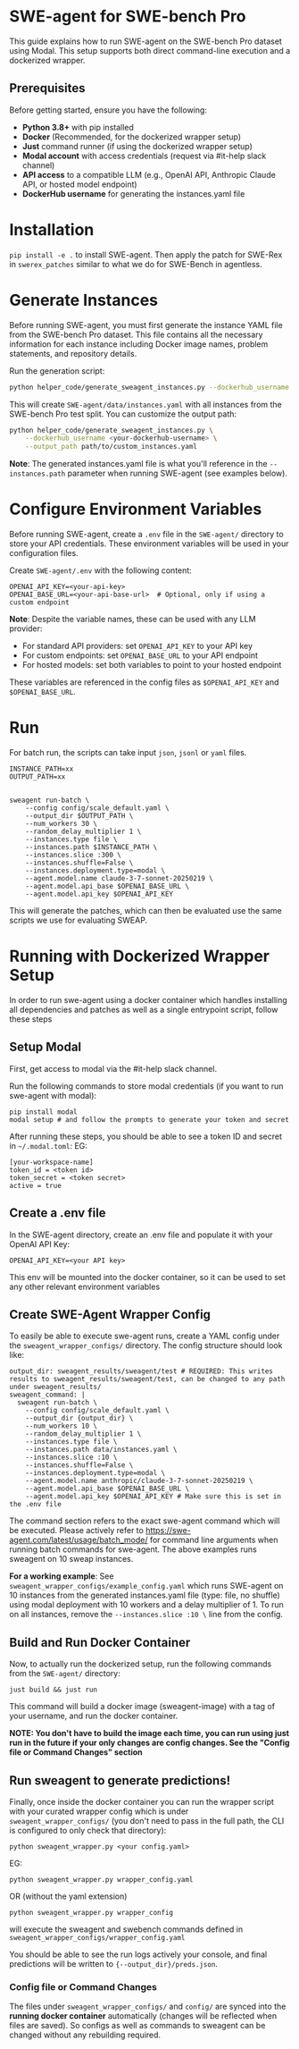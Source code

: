 # SWE-agent for SWE-bench Pro

This guide explains how to run SWE-agent on the SWE-bench Pro dataset using Modal. This setup supports both direct command-line execution and a dockerized wrapper.

## Prerequisites

Before getting started, ensure you have the following:

- **Python 3.8+** with pip installed
- **Docker** (Recommended, for the dockerized wrapper setup)
- **Just** command runner (if using the dockerized wrapper setup)
- **Modal account** with access credentials (request via #it-help slack channel)
- **API access** to a compatible LLM (e.g., OpenAI API, Anthropic Claude API, or hosted model endpoint)
- **DockerHub username** for generating the instances.yaml file

# Installation
`pip install -e .` to install SWE-agent. Then apply the patch for SWE-Rex in `swerex_patches` similar to what we do for SWE-Bench in agentless.

# Generate Instances
Before running SWE-agent, you must first generate the instance YAML file from the SWE-bench Pro dataset. This file contains all the necessary information for each instance including Docker image names, problem statements, and repository details.

Run the generation script:
```bash
python helper_code/generate_sweagent_instances.py --dockerhub_username <your-dockerhub-username>
```

This will create `SWE-agent/data/instances.yaml` with all instances from the SWE-bench Pro test split. You can customize the output path:
```bash
python helper_code/generate_sweagent_instances.py \
    --dockerhub_username <your-dockerhub-username> \
    --output_path path/to/custom_instances.yaml
```

**Note**: The generated instances.yaml file is what you'll reference in the `--instances.path` parameter when running SWE-agent (see examples below).

# Configure Environment Variables

Before running SWE-agent, create a `.env` file in the `SWE-agent/` directory to store your API credentials. These environment variables will be used in your configuration files.

Create `SWE-agent/.env` with the following content:
```
OPENAI_API_KEY=<your-api-key>
OPENAI_BASE_URL=<your-api-base-url>  # Optional, only if using a custom endpoint
```

**Note**: Despite the variable names, these can be used with any LLM provider:
- For standard API providers: set `OPENAI_API_KEY` to your API key
- For custom endpoints: set `OPENAI_BASE_URL` to your API endpoint
- For hosted models: set both variables to point to your hosted endpoint

These variables are referenced in the config files as `$OPENAI_API_KEY` and `$OPENAI_BASE_URL`.

# Run
For batch run, the scripts can take input `json`, `jsonl` or `yaml` files.

```
INSTANCE_PATH=xx
OUTPUT_PATH=xx


sweagent run-batch \
    --config config/scale_default.yaml \
    --output_dir $OUTPUT_PATH \
    --num_workers 30 \
    --random_delay_multiplier 1 \
    --instances.type file \
    --instances.path $INSTANCE_PATH \
    --instances.slice :300 \
    --instances.shuffle=False \
    --instances.deployment.type=modal \
    --agent.model.name claude-3-7-sonnet-20250219 \
    --agent.model.api_base $OPENAI_BASE_URL \
    --agent.model.api_key $OPENAI_API_KEY
```

This will generate the patches, which can then be evaluated use the same scripts we use for evaluating SWEAP.

# Running with Dockerized Wrapper Setup

In order to run swe-agent using a docker container which handles installing all dependencies and patches as well as a single entrypoint script, follow these steps

## Setup Modal
First, get access to modal via the #it-help slack channel.

Run the following commands to store modal credentials (if you want to run swe-agent with modal):
```
pip install modal
modal setup # and follow the prompts to generate your token and secret
```

After running these steps, you should be able to see a token ID and secret in  `~/.modal.toml`:
EG:
```
[your-workspace-name]
token_id = <token id>
token_secret = <token secret>
active = true
```
## Create a .env file
In the SWE-agent directory, create an .env file and populate it with your OpenAI API Key:

```
OPENAI_API_KEY=<your API key>
```
This env will be mounted into the docker container, so it can be used to set any other relevant environment variables

## Create SWE-Agent Wrapper Config

To easily be able to execute swe-agent runs, create a YAML config under the `sweagent_wrapper_configs/` directory.
The config structure should look like:

```
output_dir: sweagent_results/sweagent/test # REQUIRED: This writes results to sweagent_results/sweagent/test, can be changed to any path under sweagent_results/
sweagent_command: |
  sweagent run-batch \
    --config config/scale_default.yaml \
    --output_dir {output_dir} \
    --num_workers 10 \
    --random_delay_multiplier 1 \
    --instances.type file \
    --instances.path data/instances.yaml \
    --instances.slice :10 \
    --instances.shuffle=False \
    --instances.deployment.type=modal \
    --agent.model.name anthropic/claude-3-7-sonnet-20250219 \
    --agent.model.api_base $OPENAI_BASE_URL \
    --agent.model.api_key $OPENAI_API_KEY # Make sure this is set in the .env file
```

The command section refers to the exact swe-agent command which will be executed. Please actively refer to https://swe-agent.com/latest/usage/batch_mode/ for command line arguments when running batch commands for swe-agent.
The above examples runs sweagent on 10 sweap instances.

**For a working example**: See `sweagent_wrapper_configs/example_config.yaml` which runs SWE-agent on 10 instances from the generated instances.yaml file (type: file, no shuffle) using modal deployment with 10 workers and a delay multiplier of 1.
To run on all instances, remove the `--instances.slice :10 \` line from the config.

## Build and Run Docker Container
Now, to actually run the dockerized setup, run the following commands from the `SWE-agent/` directory:

```
just build && just run
```

This command will build a docker image (sweagent-image) with a tag of your username, and run the docker container.

**NOTE: You don't have to build the image each time, you can run using just run in the future if your only changes are config changes. See the "Config file or Command Changes" section**

## Run sweagent to generate predictions!
Finally, once inside the docker container you can run the wrapper script with your curated wrapper config which is under `sweagent_wrapper_configs/` (you don't need to pass in the full path, the CLI is configured to only check that directory):

```
python sweagent_wrapper.py <your config.yaml>
```

EG:
```
python sweagent_wrapper.py wrapper_config.yaml
```
OR (without the yaml extension)
```
python sweagent_wrapper.py wrapper_config
```
will execute the sweagent and swebench commands defined in `sweagent_wrapper_configs/wrapper_config.yaml`

You should be able to see the run logs actively your console, and final predictions will be written to `{--output_dir}/preds.json`. 

### Config file or Command Changes

The files under `sweagent_wrapper_configs/` and `config/` are synced into the **running docker container** automatically (changes will be reflected when files are saved). So configs as well as commands to sweagent can be changed without any rebuilding required.